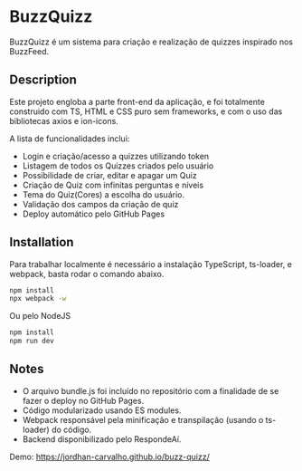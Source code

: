 # BuzzQuizz

BuzzQuizz é um sistema para criação e realização de quizzes inspirado nos BuzzFeed.

## Description

Este projeto engloba a parte front-end da aplicação, e foi totalmente construido com TS, HTML e CSS puro sem frameworks, e com o uso das bibliotecas axios e ion-icons.

A lista de funcionalidades inclui:

- Login e criação/acesso a quizzes utilizando token
- Listagem de todos os Quizzes criados pelo usuário
- Possibilidade de criar, editar e apagar um Quiz
- Criação de Quiz com infinitas perguntas e níveis
- Tema do Quiz(Cores) a escolha do usuário.
- Validação dos campos da criação de quiz
- Deploy automático pelo GitHub Pages

## Installation

Para trabalhar localmente é necessário a instalação TypeScript, ts-loader, e webpack, basta rodar o comando abaixo.

```bash
npm install
npx webpack -w
```

Ou pelo NodeJS

```bash
npm install
npm run dev
```

## Notes

- O arquivo bundle.js foi incluído no repositório com a finalidade de se fazer o deploy no GitHub Pages.
- Código modularizado usando ES modules.
- Webpack responsável pela minificação e transpilação (usando o ts-loader) do código.
- Backend disponibilizado pelo RespondeAí.

Demo:
https://jordhan-carvalho.github.io/buzz-quizz/
